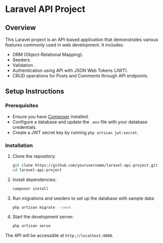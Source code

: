 # Laravel API Project

## Overview

This Laravel project is an API-based application that demonstrates various features commonly used in web development. It includes:

-   ORM (Object-Relational Mapping).
-   Seeders.
-   Validation .
-   Authentication using API with JSON Web Tokens (JWT).
-   CRUD operations for Posts and Comments through API endpoints.

## Setup Instructions

### Prerequisites

-   Ensure you have [Composer](https://getcomposer.org/) installed.
-   Configure a database and update the `.env` file with your database credentials.
-   Create a JWT secret key by running `php artisan jwt:secret`.

### Installation

1. Clone the repository:

    ```bash
    git clone https://github.com/yourusername/laravel-api-project.git
    cd laravel-api-project
    ```

2. Install dependencies:

    ```bash
    composer install
    ```

3. Run migrations and seeders to set up the database with sample data:

    ```bash
    php artisan migrate --seed
    ```

4. Start the development server:

    ```bash
    php artisan serve
    ```

The API will be accessible at `http://localhost:8000`.
